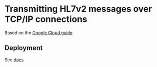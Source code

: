 # Transmitting HL7v2 messages over TCP/IP connections

Based on the [Google Cloud guide](https://cloud.google.com/healthcare-api/docs/how-tos/mllp-adapter).

## Deployment

See [docs](./docs/deployment)